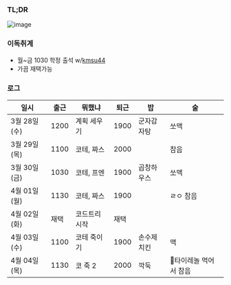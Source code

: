 ### TL;DR

![image](https://github.com/luciancah/TIL/assets/8311335/bb149f9a-0270-49f0-b0c1-810e65842895)

### 이독취계
- 월~금 1030 학정 출석 w/[kmsu44](https://github.com/kmsu44)
- 가끔 재택가능

### 로그
| 일시         | 출근   | 뭐했냐    | 퇴근   | 밥    | 술  |
|------------|------|--------|------|------|----|
| 3월 28일 (수) | 1200 | 계획 세우기 | 1900 | 군자감자탕   | 쏘맥 |
| 3월 29일 (목) | 1100 | 코테, 짜스 | 2000 |      | 참음 |
| 3월 30일 (금) | 1030 | 코테, 프엔 | 1900 | 곱창하우스 | 쏘맥 |
| 4월 01일 (월) | 1130 | 코테, 짜스 | 1900 |  | ㄹㅇ 참음 |
| 4월 02일 (화) | 재택 | 코드트리 시작 | 재택 |  |  |
| 4월 03일 (수) | 1100 | 코테 죽이기 | 1900 | 손수제치킨 | 맥 |
| 4월 04일 (목) | 1130 | 코 죽 2 | 2000 | 깍둑 | 타이레놀 먹어서 참음 |
